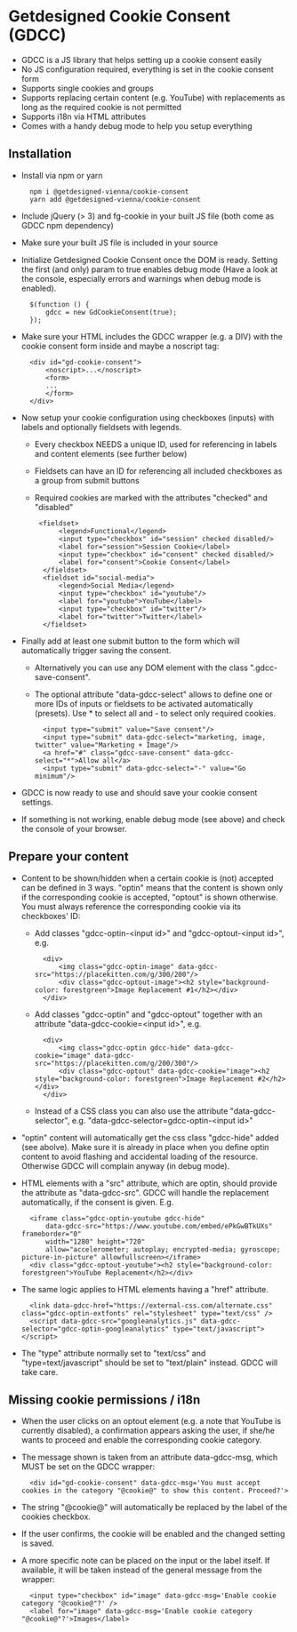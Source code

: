 Getdesigned Cookie Consent (GDCC)
======
* GDCC is a JS library that helps setting up a cookie consent easily
* No JS configuration required, everything is set in the cookie consent form
* Supports single cookies and groups
* Supports replacing certain content (e.g. YouTube) with replacements as long as the required cookie is not permitted
* Supports i18n via HTML attributes
* Comes with a handy debug mode to help you setup everything

## Installation
* Install via npm or yarn

        npm i @getdesigned-vienna/cookie-consent
        yarn add @getdesigned-vienna/cookie-consent
* Include jQuery (> 3) and fg-cookie in your built JS file (both come as GDCC npm dependency) 
* Make sure your built JS file is included in your source
* Initialize Getdesigned Cookie Consent once the DOM is ready. Setting the first (and only) param to true enables debug mode (Have a look at the console, especially errors and warnings when debug mode is enabled).

        $(function () {
            gdcc = new GdCookieConsent(true);
        });
* Make sure your HTML includes the GDCC wrapper (e.g. a DIV) with the cookie consent form inside and maybe a noscript tag:

        <div id="gd-cookie-consent">
            <noscript>...</noscript>
            <form>
            ...
            </form>
        </div>
* Now setup your cookie configuration using checkboxes (inputs) with labels and optionally fieldsets with legends.
    * Every checkbox NEEDS a unique ID, used for referencing in labels and content elements (see further below)
    * Fieldsets can have an ID for referencing all included checkboxes as a group from submit buttons
    * Required cookies are marked with the attributes "checked" and "disabled"

           <fieldset>
                <legend>Functional</legend>
                <input type="checkbox" id="session" checked disabled/>
                <label for="session">Session Cookie</label>
                <input type="checkbox" id="consent" checked disabled/>
                <label for="consent">Cookie Consent</label>
            </fieldset>
            <fieldset id="social-media">
                <legend>Social Media</legend>
                <input type="checkbox" id="youtube"/>
                <label for="youtube">YouTube</label>
                <input type="checkbox" id="twitter"/>
                <label for="twitter">Twitter</label>
            </fieldset>
 * Finally add at least one submit button to the form which will automatically trigger saving the consent.
    * Alternatively you can use any DOM element with the class ".gdcc-save-consent".
    * The optional attribute "data-gdcc-select" allows to define one or more IDs of inputs or fieldsets to be activated automatically (presets). Use * to select all and - to select only required cookies. 
    
            <input type="submit" value="Save consent"/>
            <input type="submit" data-gdcc-select="marketing, image, twitter" value="Marketing + Image"/>
            <a href="#" class="gdcc-save-consent" data-gdcc-select="*">Allow all</a>
            <input type="submit" data-gdcc-select="-" value="Go minimum"/>
* GDCC is now ready to use and should save your cookie consent settings.
* If something is not working, enable debug mode (see above) and check the console of your browser.

## Prepare your content
* Content to be shown/hidden when a certain cookie is (not) accepted can be defined in 3 ways. "optin" means that the content is shown only if the corresponding cookie is accepted, "optout" is shown otherwise. You must always reference the corresponding cookie via its checkboxes' ID:
    * Add classes "gdcc-optin-&lt;input id&gt;" and "gdcc-optout-&lt;input id&gt;", e.g.
    
            <div>
                <img class="gdcc-optin-image" data-gdcc-src="https://placekitten.com/g/300/200"/>
                <div class="gdcc-optout-image"><h2 style="background-color: forestgreen">Image Replacement #1</h2></div>
            </div> 
    * Add classes "gdcc-optin" and "gdcc-optout" together with an attribute "data-gdcc-cookie=&lt;input id&gt;", e.g.
    
            <div>
                <img class="gdcc-optin gdcc-hide" data-gdcc-cookie="image" data-gdcc-src="https://placekitten.com/g/200/300"/>
                <div class="gdcc-optout" data-gdcc-cookie="image"><h2 style="background-color: forestgreen">Image Replacement #2</h2></div>
            </div>
    * Instead of a CSS class you can also use the attribute "data-gdcc-selector", e.g. "data-gdcc-selector=gdcc-optin-&lt;input id&gt;"
* "optin" content will automatically get the css class "gdcc-hide" added (see abolve). Make sure it is already in place when you define optin content to avoid flashing and accidental loading of the resource. Otherwise GDCC will complain anyway (in debug mode).
* HTML elements with a "src" attribute, which are optin, should provide the attribute as "data-gdcc-src". GDCC will handle the replacement automatically, if the consent is given. E.g.
        
        <iframe class="gdcc-optin-youtube gdcc-hide" 
            data-gdcc-src="https://www.youtube.com/embed/ePkGwBTkUXs" frameborder="0"
            width="1280" height="720"
            allow="accelerometer; autoplay; encrypted-media; gyroscope; picture-in-picture" allowfullscreen></iframe>
        <div class="gdcc-optout-youtube"><h2 style="background-color: forestgreen">YouTube Replacement</h2></div>
* The same logic applies to HTML elements having a "href" attribute.

        <link data-gdcc-href="https://external-css.com/alternate.css" class="gdcc-optin-extfonts" rel="stylesheet" type="text/css" />
        <script data-gdcc-src="googleanalytics.js" data-gdcc-selector="gdcc-optin-googleanalytics" type="text/javascript"></script>
* The "type" attribute normally set to "text/css" and "type=text/javascript" should be set to "text/plain" instead. GDCC will take care.

## Missing cookie permissions / i18n
* When the user clicks on an optout element (e.g. a note that YouTube is currently disabled), a confirmation appears asking the user, if she/he wants to proceed and enable the corresponding cookie category.
* The message shown is taken from an attribute data-gdcc-msg, which MUST be set on the GDCC wrapper:

        <div id="gd-cookie-consent" data-gdcc-msg='You must accept cookies in the category "@cookie@" to show this content. Proceed?'>
* The string "@cookie@" will automatically be replaced by the label of the cookies checkbox.
* If the user confirms, the cookie will be enabled and the changed setting is saved.
* A more specific note can be placed on the input or the label itself. If available, it will be taken instead of the general message from the wrapper:
        
        <input type="checkbox" id="image" data-gdcc-msg='Enable cookie category "@cookie@"?' />
        <label for="image" data-gdcc-msg='Enable cookie category "@cookie@"?'>Images</label>

    
   